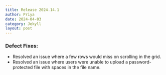 ```yaml
---
title: Release 2024.14.1
author: Priya
date: 2024-04-03
category: Jekyll
layout: post
---
```


### Defect Fixes:
* Resolved an issue where a few rows would miss on scrolling in the grid.
* Resolved an issue where users were unable to upload a password-protected file with spaces in the file name.